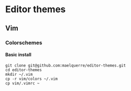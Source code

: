 # Editor themes

## Vim

### Colorschemes

#### Basic install

```
git clone git@github.com:maelquerre/editor-themes.git
cd editor-themes
mkdir ~/.vim
cp -r vim/colors ~/.vim
cp vim/.vimrc ~
```
